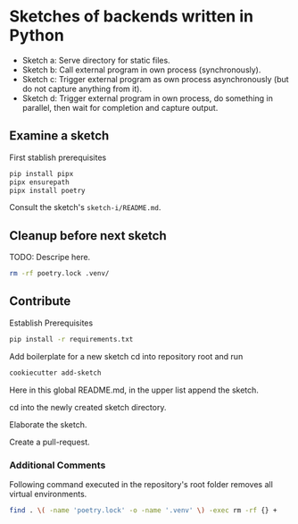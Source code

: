 # Sketches of backends written in Python

- Sketch a: Serve directory for static files.
- Sketch b: Call external program in own process (synchronously).
- Sketch c: Trigger external program as own process asynchronously (but do not capture anything from it).
- Sketch d: Trigger external program in own process, do something in parallel, then wait for completion and capture output.


## Examine a sketch

First stablish prerequisites

```bash
pip install pipx
pipx ensurepath
pipx install poetry
```

Consult the sketch's `sketch-i/README.md`.

## Cleanup before next sketch

TODO: Descripe here.

```bash
rm -rf poetry.lock .venv/
```


## Contribute

Establish Prerequisites

```bash
pip install -r requirements.txt
```

Add boilerplate for a new sketch cd into repository root and run

```bash
cookiecutter add-sketch
```

Here in this global README.md, in the upper list append the sketch.

cd into the newly created sketch directory.

Elaborate the sketch.

Create a pull-request.

### Additional Comments

Following command executed in the repository's root folder removes all virtual environments.

```bash
find . \( -name 'poetry.lock' -o -name '.venv' \) -exec rm -rf {} +
```


